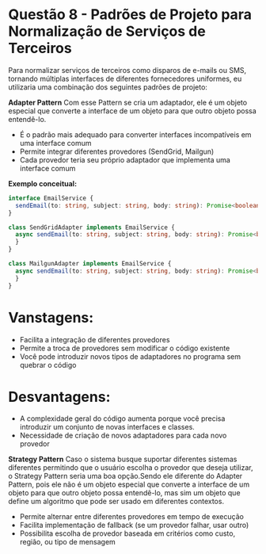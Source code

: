  
# Questão 8 - Padrões de Projeto para Normalização de Serviços de Terceiros

Para normalizar serviços de terceiros como disparos de e-mails ou SMS, tornando múltiplas interfaces de diferentes fornecedores uniformes, eu utilizaria uma combinação dos seguintes padrões de projeto:

**Adapter Pattern** Com esse Pattern se cria um adaptador, ele é um objeto especial que converte a interface de um objeto para que outro objeto possa entendê-lo.

- É o padrão mais adequado para converter interfaces incompatíveis em uma interface comum
- Permite integrar diferentes provedores (SendGrid, Mailgun)
- Cada provedor teria seu próprio adaptador que implementa uma interface comum

**Exemplo conceitual:**
```typescript
interface EmailService {
  sendEmail(to: string, subject: string, body: string): Promise<boolean>;
}

class SendGridAdapter implements EmailService {
  async sendEmail(to: string, subject: string, body: string): Promise<boolean> {
  }
}

class MailgunAdapter implements EmailService {
  async sendEmail(to: string, subject: string, body: string): Promise<boolean> {
  }
}
```
# Vanstagens:
- Facilita a integração de diferentes provedores
- Permite a troca de provedores sem modificar o código existente
- Você pode introduzir novos tipos de adaptadores no programa sem quebrar o código

# Desvantagens:
- A complexidade geral do código aumenta porque você precisa introduzir um conjunto de novas interfaces e classes.
- Necessidade de criação de novos adaptadores para cada novo provedor

**Strategy Pattern** Caso o sistema busque suportar diferentes sistemas diferentes permitindo que o usuário escolha o provedor que deseja utilizar, o Strategy Pattern seria uma boa opção.Sendo ele diferente do Adapter Pattern, pois ele não é um objeto especial que converte a interface de um objeto para que outro objeto possa entendê-lo, mas sim um objeto que define um algoritmo que pode ser usado em diferentes contextos.

- Permite alternar entre diferentes provedores em tempo de execução
- Facilita implementação de fallback (se um provedor falhar, usar outro)
- Possibilita escolha de provedor baseada em critérios como custo, região, ou tipo de mensagem

        